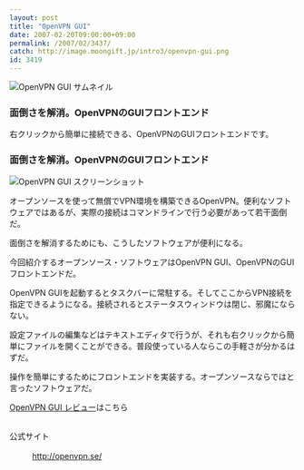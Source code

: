 ```yaml
---
layout: post
title: "OpenVPN GUI"
date: 2007-02-20T09:00:00+09:00
permalink: /2007/02/3437/
catch: http://image.moongift.jp/intro3/openvpn-gui.png
id: 3419
---
```

 ![OpenVPN GUI サムネイル](http://image.moongift.jp/intro3/openvpn-gui.t.png "OpenVPN GUI サムネイル")
  

### 面倒さを解消。OpenVPNのGUIフロントエンド
  
右クリックから簡単に接続できる、OpenVPNのGUIフロントエンドです。  
<!--more-->  

### 面倒さを解消。OpenVPNのGUIフロントエンド
  

![OpenVPN GUI スクリーンショット](http://image.moongift.jp/intro3/openvpn-gui.png "OpenVPN GUI スクリーンショット")

  

オープンソースを使って無償でVPN環境を構築できるOpenVPN。便利なソフトウェアではあるが、実際の接続はコマンドラインで行う必要があって若干面倒だ。

  

面倒さを解消するためにも、こうしたソフトウェアが便利になる。

  

今回紹介するオープンソース・ソフトウェアはOpenVPN GUI、OpenVPNのGUIフロントエンドだ。

  

OpenVPN GUIを起動するとタスクバーに常駐する。そしてここからVPN接続を指定できるようになる。接続されるとステータスウィンドウは閉じ、邪魔にならない。

  

設定ファイルの編集などはテキストエディタで行うが、それも右クリックから簡単にファイルを開くことができる。普段使っている人ならこの手軽さが分かるはずだ。

  

操作を簡単にするためにフロントエンドを実装する。オープンソースならではと言ったソフトウェアだ。

  

[OpenVPN GUI レビュー](http://oss.moongift.jp/review/i-3440.html)はこちら

  
<dl>
<br><dt>公式サイト</dt>
<br><dd><a href="http://openvpn.se/" target="_blank">http://openvpn.se/</a></dd>
<br>
</dl>
